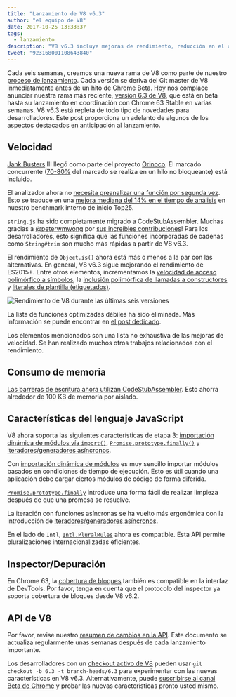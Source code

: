 ```yaml
---
title: "Lanzamiento de V8 v6.3"
author: "el equipo de V8"
date: 2017-10-25 13:33:37
tags:
  - lanzamiento
description: "V8 v6.3 incluye mejoras de rendimiento, reducción en el consumo de memoria y soporte para nuevas características del lenguaje JavaScript."
tweet: "923168001108643840"
---
```

Cada seis semanas, creamos una nueva rama de V8 como parte de nuestro [proceso de lanzamiento](/docs/release-process). Cada versión se deriva del Git master de V8 inmediatamente antes de un hito de Chrome Beta. Hoy nos complace anunciar nuestra rama más reciente, [versión 6.3 de V8](https://chromium.googlesource.com/v8/v8.git/+log/branch-heads/6.3), que está en beta hasta su lanzamiento en coordinación con Chrome 63 Stable en varias semanas. V8 v6.3 está repleta de todo tipo de novedades para desarrolladores. Este post proporciona un adelanto de algunos de los aspectos destacados en anticipación al lanzamiento.

<!--truncate-->
## Velocidad

[Jank Busters](/blog/jank-busters) III llegó como parte del proyecto [Orinoco](/blog/orinoco). El marcado concurrente ([70-80%](https://chromeperf.appspot.com/report?sid=612eec65c6f5c17528f9533349bad7b6f0020dba595d553b1ea6d7e7dcce9984) del marcado se realiza en un hilo no bloqueante) está incluido.

El analizador ahora no [necesita preanalizar una función por segunda vez](https://docs.google.com/document/d/1TqpdGeLmURL2gc18s6PwNeyZOvayQJtJ16TCn0BEt48/edit#heading=h.un2pnqwbiw11). Esto se traduce en una [mejora mediana del 14% en el tiempo de análisis](https://docs.google.com/document/d/1TqpdGeLmURL2gc18s6PwNeyZOvayQJtJ16TCn0BEt48/edit#heading=h.dvuo4tqnsmml) en nuestro benchmark interno de inicio Top25.

`string.js` ha sido completamente migrado a CodeStubAssembler. Muchas gracias a [@peterwmwong](https://twitter.com/peterwmwong) por [sus increíbles contribuciones](https://chromium-review.googlesource.com/q/peter.wm.wong)! Para los desarrolladores, esto significa que las funciones incorporadas de cadenas como `String#trim` son mucho más rápidas a partir de V8 v6.3.

El rendimiento de `Object.is()` ahora está más o menos a la par con las alternativas. En general, V8 v6.3 sigue mejorando el rendimiento de ES2015+. Entre otros elementos, incrementamos la [velocidad de acceso polimórfico a símbolos](https://bugs.chromium.org/p/v8/issues/detail?id=6367), la [inclusión polimórfica de llamadas a constructores](https://bugs.chromium.org/p/v8/issues/detail?id=6885) y [literales de plantilla (etiquetados)](https://pasteboard.co/GLYc4gt.png).

![Rendimiento de V8 durante las últimas seis versiones](/_img/v8-release-63/ares6.svg)

La lista de funciones optimizadas débiles ha sido eliminada. Más información se puede encontrar en [el post dedicado](/blog/lazy-unlinking).

Los elementos mencionados son una lista no exhaustiva de las mejoras de velocidad. Se han realizado muchos otros trabajos relacionados con el rendimiento.

## Consumo de memoria

[Las barreras de escritura ahora utilizan CodeStubAssembler](https://chromium.googlesource.com/v8/v8/+/dbfdd4f9e9741df0a541afdd7516a34304102ee8). Esto ahorra alrededor de 100 KB de memoria por aislado.

## Características del lenguaje JavaScript

V8 ahora soporta las siguientes características de etapa 3: [importación dinámica de módulos vía `import()`](/features/dynamic-import), [`Promise.prototype.finally()`](/features/promise-finally) y [iteradores/generadores asíncronos](https://github.com/tc39/proposal-async-iteration).

Con [importación dinámica de módulos](/features/dynamic-import) es muy sencillo importar módulos basados en condiciones de tiempo de ejecución. Esto es útil cuando una aplicación debe cargar ciertos módulos de código de forma diferida.

[`Promise.prototype.finally`](/features/promise-finally) introduce una forma fácil de realizar limpieza después de que una promesa se resuelve.

La iteración con funciones asíncronas se ha vuelto más ergonómica con la introducción de [iteradores/generadores asíncronos](https://github.com/tc39/proposal-async-iteration).

En el lado de `Intl`, [`Intl.PluralRules`](/features/intl-pluralrules) ahora es compatible. Esta API permite pluralizaciones internacionalizadas eficientes.

## Inspector/Depuración

En Chrome 63, la [cobertura de bloques](https://docs.google.com/presentation/d/1IFqqlQwJ0of3NuMvcOk-x4P_fpi1vJjnjGrhQCaJkH4/edit#slide=id.g271d6301ff_0_44) también es compatible en la interfaz de DevTools. Por favor, tenga en cuenta que el protocolo del inspector ya soporta cobertura de bloques desde V8 v6.2.

## API de V8

Por favor, revise nuestro [resumen de cambios en la API](https://docs.google.com/document/d/1g8JFi8T_oAE_7uAri7Njtig7fKaPDfotU6huOa1alds/edit). Este documento se actualiza regularmente unas semanas después de cada lanzamiento importante.

Los desarrolladores con un [checkout activo de V8](/docs/source-code#using-git) pueden usar `git checkout -b 6.3 -t branch-heads/6.3` para experimentar con las nuevas características en V8 v6.3. Alternativamente, puede [suscribirse al canal Beta de Chrome](https://www.google.com/chrome/browser/beta.html) y probar las nuevas características pronto usted mismo.
